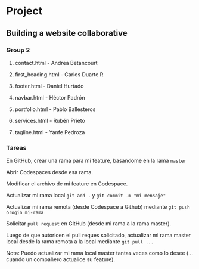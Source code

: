 # Project

## Building a website collaborative

### Group 2

1. contact.html - Andrea Betancourt

2. first_heading.html - Carlos Duarte R

3. footer.html -  Daniel Hurtado

4. navbar.html - Héctor Padrón

5. portfolio.html - Pablo Ballesteros

6. services.html - Rubén Prieto

7. tagline.html - Yanfe Pedroza

### Tareas

En GitHub, crear una rama para mi feature, basandome en la rama `master`

Abrir Codespaces desde esa rama.

Modificar el archivo de mi feature en Codespace.

Actualizar mi rama local `git add .` y `git commit -m "mi mensaje"`

Actualizar mi rama remota (desde Codespace a Github) mediante `git push orogin mi-rama`

Solicitar `pull request` en GitHub (desde mi rama a la rama master).

Luego de que autoricen el pull reques solicitado, actualizar mi rama master local desde la rama remota a la local mediante `git pull ...`

Nota: Puedo actualizar mi rama local master tantas veces como lo desee (... cuando un compañero actualice su feature).
